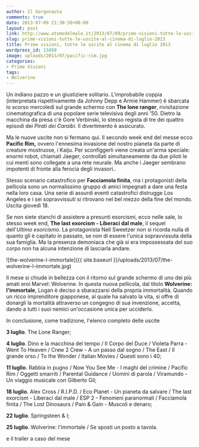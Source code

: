 ```yaml
---
author: Il Gorgonauta
comments: true
date: 2013-07-09 21:30:58+00:00
layout: post
link: http://www.atomodelmale.it/2013/07/09/prime-visioni-tutte-le-uscite-al-cinema-di-luglio-2013/
slug: prime-visioni-tutte-le-uscite-al-cinema-di-luglio-2013
title: Prime visioni, tutte le uscite al cinema di luglio 2013
wordpress_id: 13450
image: uploads/2013/07/pacific-rim.jpg
categories:
- Prime Visioni
tags:
- Wolverine
---
```


Un indiano pazzo e un giustiziere solitario. L'improbabile coppia (interpretata rispettivamente da Johnny Depp e Armie Hammer) è sbarcata lo scorso mercoledì sul grande schermo con **The lone ranger**, rivisitazione cinematografica di una popolare serie televisiva degli anni '50. Dietro la macchina da presa c'è Gore Verbinski, lo stesso regista di tre dei quattro episodi dei _Pirati dei Caraibi_. Il divertimento è assicurato.

Ma le nuove uscite non si fermano qui. Il secondo week end del messe ecco **Pacific Rim,** ovvero l'ennesima invasione del nostro pianeta da parte di creature mostruose, i Kaiju. Per sconfiggerli viene creata un'arma speciale: enormi robot, chiamati Jaeger, controllati simultaneamente da due piloti le cui menti sono collegate a una rete neurale. Ma anche i Jaeger sembrano impotenti di fronte alla ferocia degli invasori..

Stesso scenario catastrofico per **Facciamola finita**, ma i protagonisti della pellicola sono un normalissimo gruppo di amici impegnati a dare una festa nella loro casa. Una serie di assurdi eventi catastrofici distrugge Los Angeles e i sei sopravvissuti si ritrovano nel bel mezzo della fine del mondo. Uscita giovedì 18.

Se non siete stanchi di assistere a presunti esorcismi, ecco nelle sale, lo stesso week end, **The last exorcism - Liberaci dal male**, il sequel dell'_Ultimo esorcismo_. La protagonista Nell Sweetzer non si ricorda nulla di quanto gli è capitato in passato, se non di essere l'unica sopravvissuta della sua famiglia. Ma la presenza demoniaca che già si era impossessata del suo corpo non ha alcuna intenzione di lasciarla andare.

![the-wolverine-l-immortale]({{ site.baseurl }}/uploads/2013/07/the-wolverine-l-immortale.jpg)

Il mese si chiude in bellezza con il ritorno sul grande schermo di uno dei più amati eroi Marvel: Wolverine. In questa nuova pellicola, dal titolo **Wolverine: l'immortale**, Logan è deciso a sbarazzarsi della propria immortalità. Quando un ricco imprenditore giapponese, al quale ha salvato la vita, si offre di donargli la mortalità attraverso un congegno di sua invenzione, accetta, dando a tutti i suoi nemici un'occasione unica per ucciderlo.

In conclusione, come tradizione, l'elenco completo delle uscite

**3 luglio**. The Lone Ranger;

**4 luglio**. Dino e la macchina del tempo / Il Corpo del Duce / Violeta Parra - Went To Heaven / Crew 2 Crew - A un passo dal sogno / The East / Il grande orso / To the Wonder / Italian Movies / Questi sono i 40;

**11 luglio**. Rabbia in pugno / Now You See Me - I maghi del crimine / Pacific Rim / Oggetti smarriti / Parental Guidance / Uomini di parola / Viramundo - Un viaggio musicale con Gilberto Gil;

**18 luglio**. Alex Cross / R.I.P.D. / Eco Planet - Un pianeta da salvare / The last exorcism - Liberaci dal male / ESP 2 - Fenomeni paranormali / Facciamola finita / The Lost Dinosaurs / Pain & Gain - Muscoli e denaro;

**22 luglio**. Springsteen & I;

**25 luglio**. Wolverine: l'immortale / Se sposti un posto a tavola.

e il trailer a caso del mese

